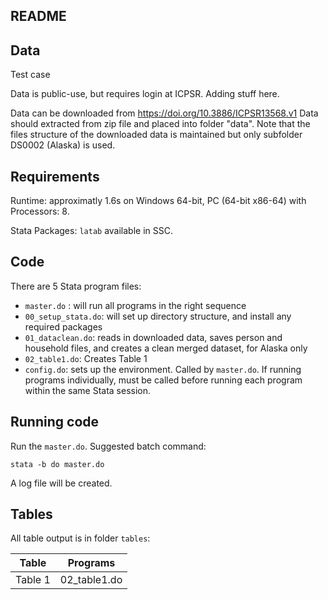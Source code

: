 ## README

## Data

Test case

Data is public-use, but requires login at ICPSR. Adding stuff here.

Data can be downloaded from https://doi.org/10.3886/ICPSR13568.v1
Data should extracted from zip file and placed into folder "data". Note that the files structure of the downloaded data is maintained but only subfolder DS0002 (Alaska) is used.


## Requirements

Runtime: approximatly 1.6s on  Windows 64-bit, PC (64-bit x86-64) with Processors: 8.

Stata Packages: `latab` available in SSC.

## Code

There are 5 Stata program files:

- `master.do` : will run all programs in the right sequence
- `00_setup_stata.do`: will set up directory structure, and install any required packages
- `01_dataclean.do`: reads in downloaded data, saves person and household files, and creates a clean merged dataset, for Alaska only
- `02_table1.do`: Creates Table 1
- `config.do`: sets up the environment. Called by `master.do`. If running programs individually, must be called before running each program within the same Stata session.

## Running code

Run the `master.do`. Suggested batch command:
```
stata -b do master.do
```
A log file will be created.

## Tables

All table output is in folder `tables`:

| Table | Programs | 
|-------|----------|
| Table 1 | 02_table1.do | 

